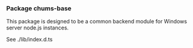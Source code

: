### Package chums-base

This package is designed to be a common backend module for Windows server node.js instances.

See ./lib/index.d.ts
